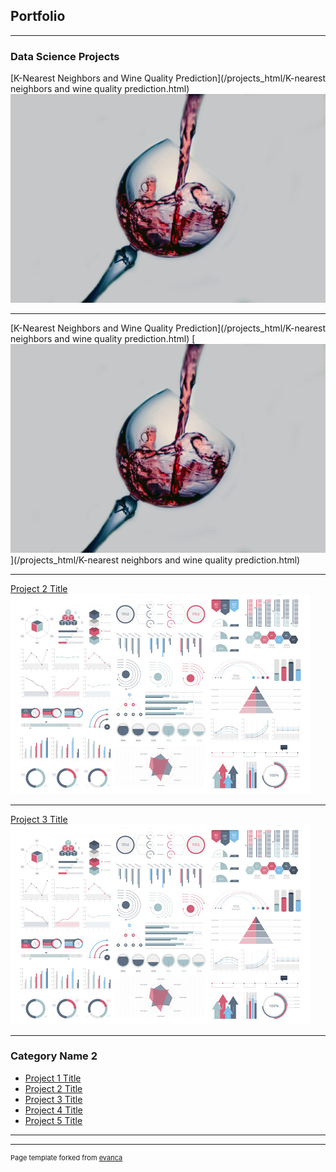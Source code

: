 ## Portfolio

---

### Data Science Projects 

[K-Nearest Neighbors and Wine Quality Prediction](/projects_html/K-nearest neighbors and wine quality prediction.html)
<img src="images/wine.jpg?raw=true"/>

---

[K-Nearest Neighbors and Wine Quality Prediction](/projects_html/K-nearest neighbors and wine quality prediction.html)
[<img src="images/wine.jpg?raw=true"/>](/projects_html/K-nearest neighbors and wine quality prediction.html)

---
[Project 2 Title](/pdf/sample_presentation.pdf)
<img src="images/dummy_thumbnail.jpg?raw=true"/>

---
[Project 3 Title](http://example.com/)
<img src="images/dummy_thumbnail.jpg?raw=true"/>

---

### Category Name 2

- [Project 1 Title](http://example.com/)
- [Project 2 Title](http://example.com/)
- [Project 3 Title](http://example.com/)
- [Project 4 Title](http://example.com/)
- [Project 5 Title](http://example.com/)

---




---
<p style="font-size:11px">Page template forked from <a href="https://github.com/evanca/quick-portfolio">evanca</a></p>
<!-- Remove above link if you don't want to attibute -->
